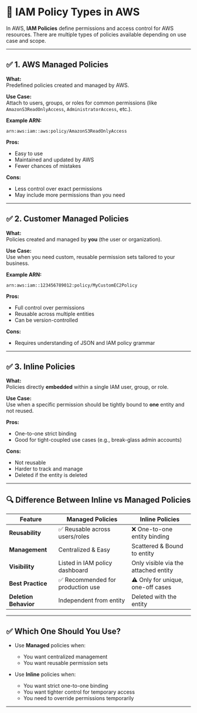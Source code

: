# 📘 IAM Policy Types in AWS

In AWS, **IAM Policies** define permissions and access control for AWS resources. There are multiple types of policies available depending on use case and scope.

---

## ✅ 1. AWS Managed Policies

**What:**  
Predefined policies created and managed by AWS.

**Use Case:**  
Attach to users, groups, or roles for common permissions (like `AmazonS3ReadOnlyAccess`, `AdministratorAccess`, etc.).

**Example ARN:**  

```
arn:aws:iam::aws:policy/AmazonS3ReadOnlyAccess
```

**Pros:**
- Easy to use
- Maintained and updated by AWS
- Fewer chances of mistakes

**Cons:**
- Less control over exact permissions
- May include more permissions than you need

---

## ✅ 2. Customer Managed Policies

**What:**  
Policies created and managed by **you** (the user or organization).

**Use Case:**  
Use when you need custom, reusable permission sets tailored to your business.

**Example ARN:**

```
arn:aws:iam::123456789012:policy/MyCustomEC2Policy
```

**Pros:**
- Full control over permissions
- Reusable across multiple entities
- Can be version-controlled

**Cons:**
- Requires understanding of JSON and IAM policy grammar

---

## ✅ 3. Inline Policies

**What:**  
Policies directly **embedded** within a single IAM user, group, or role.

**Use Case:**  
Use when a specific permission should be tightly bound to **one** entity and not reused.

**Pros:**
- One-to-one strict binding
- Good for tight-coupled use cases (e.g., break-glass admin accounts)

**Cons:**
- Not reusable
- Harder to track and manage
- Deleted if the entity is deleted

---

## 🔍 Difference Between Inline vs Managed Policies

| Feature                  | Managed Policies                  | Inline Policies                      |
|--------------------------|-----------------------------------|--------------------------------------|
| **Reusability**          | ✅ Reusable across users/roles     | ❌ One-to-one entity binding          |
| **Management**           | Centralized & Easy                | Scattered & Bound to entity          |
| **Visibility**           | Listed in IAM policy dashboard    | Only visible via the attached entity |
| **Best Practice**        | ✅ Recommended for production use  | ⚠️ Only for unique, one-off cases     |
| **Deletion Behavior**    | Independent from entity           | Deleted with the entity              |

---

## ✅ Which One Should You Use?

- Use **Managed** policies when:
  - You want centralized management
  - You want reusable permission sets

- Use **Inline** policies when:
  - You want strict one-to-one binding
  - You want tighter control for temporary access
  - You need to override permissions temporarily

---
